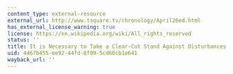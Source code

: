 ```yaml
---
content_type: external-resource
external_url: http://www.tsquare.tv/chronology/April26ed.html
has_external_license_warning: true
license: https://en.wikipedia.org/wiki/All_rights_reserved
status: ''
title: It is Necessary to Take a Clear-Cut Stand Against Disturbances
uid: 4467b455-ee92-44fd-8f09-5cd66cb1e641
wayback_url: ''
---
```

